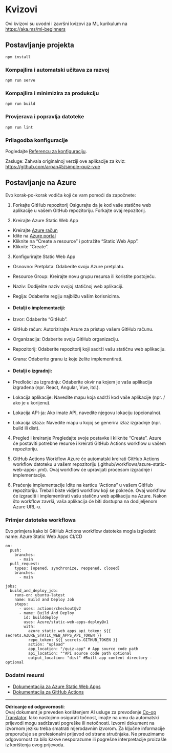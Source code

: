 <!--
CO_OP_TRANSLATOR_METADATA:
{
  "original_hash": "6d130dffca5db70d7e615f926cb1ad4c",
  "translation_date": "2025-09-05T13:01:57+00:00",
  "source_file": "quiz-app/README.md",
  "language_code": "hr"
}
-->
# Kvizovi

Ovi kvizovi su uvodni i završni kvizovi za ML kurikulum na https://aka.ms/ml-beginners

## Postavljanje projekta

```
npm install
```

### Kompajlira i automatski učitava za razvoj

```
npm run serve
```

### Kompajlira i minimizira za produkciju

```
npm run build
```

### Provjerava i popravlja datoteke

```
npm run lint
```

### Prilagodba konfiguracije

Pogledajte [Referencu za konfiguraciju](https://cli.vuejs.org/config/).

Zasluge: Zahvala originalnoj verziji ove aplikacije za kviz: https://github.com/arpan45/simple-quiz-vue

## Postavljanje na Azure

Evo korak-po-korak vodiča koji će vam pomoći da započnete:

1. Forkajte GitHub repozitorij
Osigurajte da je kod vaše statične web aplikacije u vašem GitHub repozitoriju. Forkajte ovaj repozitorij.

2. Kreirajte Azure Static Web App
- Kreirajte [Azure račun](http://azure.microsoft.com)
- Idite na [Azure portal](https://portal.azure.com) 
- Kliknite na “Create a resource” i potražite “Static Web App”.
- Kliknite “Create”.

3. Konfigurirajte Static Web App
- Osnovno: Pretplata: Odaberite svoju Azure pretplatu.
- Resource Group: Kreirajte novu grupu resursa ili koristite postojeću.
- Naziv: Dodijelite naziv svojoj statičnoj web aplikaciji.
- Regija: Odaberite regiju najbližu vašim korisnicima.

- #### Detalji o implementaciji:
- Izvor: Odaberite “GitHub”.
- GitHub račun: Autorizirajte Azure za pristup vašem GitHub računu.
- Organizacija: Odaberite svoju GitHub organizaciju.
- Repozitorij: Odaberite repozitorij koji sadrži vašu statičnu web aplikaciju.
- Grana: Odaberite granu iz koje želite implementirati.

- #### Detalji o izgradnji:
- Predlošci za izgradnju: Odaberite okvir na kojem je vaša aplikacija izgrađena (npr. React, Angular, Vue, itd.).
- Lokacija aplikacije: Navedite mapu koja sadrži kod vaše aplikacije (npr. / ako je u korijenu).
- Lokacija API-ja: Ako imate API, navedite njegovu lokaciju (opcionalno).
- Lokacija izlaza: Navedite mapu u kojoj se generira izlaz izgradnje (npr. build ili dist).

4. Pregled i kreiranje
Pregledajte svoje postavke i kliknite “Create”. Azure će postaviti potrebne resurse i kreirati GitHub Actions workflow u vašem repozitoriju.

5. GitHub Actions Workflow
Azure će automatski kreirati GitHub Actions workflow datoteku u vašem repozitoriju (.github/workflows/azure-static-web-apps-<name>.yml). Ovaj workflow će upravljati procesom izgradnje i implementacije.

6. Praćenje implementacije
Idite na karticu “Actions” u vašem GitHub repozitoriju.
Trebali biste vidjeti workflow koji se pokreće. Ovaj workflow će izgraditi i implementirati vašu statičnu web aplikaciju na Azure.
Nakon što workflow završi, vaša aplikacija će biti dostupna na dodijeljenom Azure URL-u.

### Primjer datoteke workflowa

Evo primjera kako bi GitHub Actions workflow datoteka mogla izgledati:
name: Azure Static Web Apps CI/CD
```
on:
  push:
    branches:
      - main
  pull_request:
    types: [opened, synchronize, reopened, closed]
    branches:
      - main

jobs:
  build_and_deploy_job:
    runs-on: ubuntu-latest
    name: Build and Deploy Job
    steps:
      - uses: actions/checkout@v2
      - name: Build And Deploy
        id: builddeploy
        uses: Azure/static-web-apps-deploy@v1
        with:
          azure_static_web_apps_api_token: ${{ secrets.AZURE_STATIC_WEB_APPS_API_TOKEN }}
          repo_token: ${{ secrets.GITHUB_TOKEN }}
          action: "upload"
          app_location: "/quiz-app" # App source code path
          api_location: ""API source code path optional
          output_location: "dist" #Built app content directory - optional
```

### Dodatni resursi
- [Dokumentacija za Azure Static Web Apps](https://learn.microsoft.com/azure/static-web-apps/getting-started)
- [Dokumentacija za GitHub Actions](https://docs.github.com/actions/use-cases-and-examples/deploying/deploying-to-azure-static-web-app)

---

**Odricanje od odgovornosti**:  
Ovaj dokument je preveden korištenjem AI usluge za prevođenje [Co-op Translator](https://github.com/Azure/co-op-translator). Iako nastojimo osigurati točnost, imajte na umu da automatski prijevodi mogu sadržavati pogreške ili netočnosti. Izvorni dokument na izvornom jeziku treba smatrati mjerodavnim izvorom. Za ključne informacije preporučuje se profesionalni prijevod od strane stručnjaka. Ne preuzimamo odgovornost za bilo kakve nesporazume ili pogrešne interpretacije proizašle iz korištenja ovog prijevoda.
